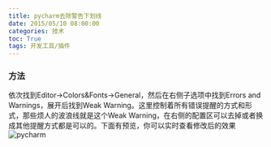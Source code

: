 ```yaml
---
title: pycharm去除警告下划线
date: 2015/05/10 08:00:00
categories: 技术
toc: True
tags: 开发工具/插件
---
```

### 方法
依次找到Editor→Colors&Fonts→General，然后在右侧子选项中找到Errors and Warnings，展开后找到Weak Warning。这里控制着所有错误提醒的方式和形式，那些烦人的波浪线就是这个Weak Warning，在右侧的配置区可以去掉或者换成其他提醒方式都是可以的。下面有预览，你可以实时查看修改后的效果
![pycharm](1.jpg)
